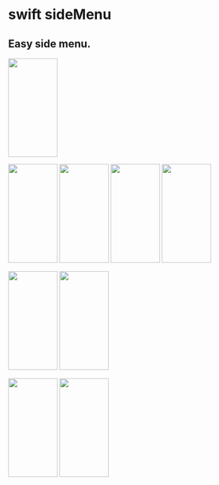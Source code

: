 # swift sideMenu

## Easy side menu.

<img src="https://user-images.githubusercontent.com/49330255/55664810-5f993100-586f-11e9-9822-60d36686a357.gif" height="200" width="100">

<img src="https://user-images.githubusercontent.com/49330255/55664620-daf8e380-586b-11e9-8fff-47577dbfb318.jpeg" height="200" width="100"> <img src="https://user-images.githubusercontent.com/49330255/55664621-dcc2a700-586b-11e9-8232-35203820376c.jpeg" height="200" width="100"> <img src="https://user-images.githubusercontent.com/49330255/55664622-ddf3d400-586b-11e9-80cd-432d1f8f5775.jpeg" height="200" width="100"> <img src="https://user-images.githubusercontent.com/49330255/55664623-e0eec480-586b-11e9-9739-ed6e22d7b4a5.jpeg" height="200" width="100">



<img src="https://user-images.githubusercontent.com/49330255/55664796-38426400-586f-11e9-8d38-bf18681556ec.gif" height="200" width="100"> <img src="https://user-images.githubusercontent.com/49330255/55664797-38dafa80-586f-11e9-8d8f-e86d8fed3c6b.gif" height="200" width="100">



<img src="https://user-images.githubusercontent.com/49330255/55664798-38dafa80-586f-11e9-9a66-6eebbab44fd1.gif" height="200" width="100"> <img src="https://user-images.githubusercontent.com/49330255/55664799-38dafa80-586f-11e9-8b94-2c71eee66869.gif" height="200" width="100">
